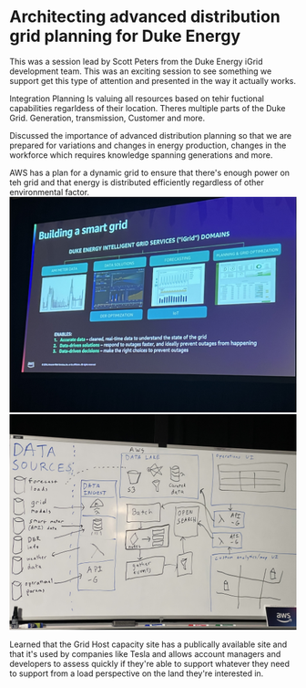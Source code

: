 # Architecting advanced distribution grid planning for Duke Energy

This was a session lead by Scott Peters from the Duke Energy iGrid development team. This was an exciting session to see something we support get this type of attention and presented in the way it actually works.

Integration Planning Is valuing all resources based on tehir fuctional capabilities regarldess of their location.
Theres multiple parts of the Duke Grid. Generation, transmission, Customer and more.

Discussed the importance of advanced distribution planning so that we are prepared for variations and changes in energy production, changes in the workforce which requires knowledge spanning generations and more.

AWS has a plan for a dynamic grid to ensure that there's enough power on teh grid and that energy is distributed efficiently regardless of other environmental factor.
![iGrid Portfolio](../photos/ENU311/iGridPortfolio.jpg)
![Architecture](../photos/ENU311/iGridArch.jpg)


Learned that the Grid Host capacity site has a publically available site and that it's used by companies like Tesla and allows account managers and developers to assess quickly if they're able to support whatever they need to support from a load perspective on the land they're interested in.